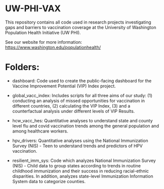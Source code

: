 # UW-PHI-VAX
This repository contains all code used in research projects investigating gaps and barriers to vaccination coverage at the University of Washington Population Health Initiative (UW PHI).

See our website for more information: https://www.washington.edu/populationhealth/

# Folders:
 * dashboard: Code used to create the public-facing dashboard for the Vaccine Improvement Potential (VIP) Index project.

 * global_vacc_index: Includes scripts for all three aims of our study: (1) conducting an analysis of missed opportunities for vaccination in different countries, (2) calculating the VIP Index, (3) and a counterfactual analysis under different levels of VIP Results.

 * hcw_vacc_hes: Quantitative analyses to understand state and county level flu and covid vaccination trends among the general population and among healthcare workers. 

 * hpv_drivers: Quantitative analyses using the National Immunization Survey (NIS) - Teen to understand trends and predictors of HPV vaccination. 

 * resilient_imm_sys: Code which analyzes National Immunization Survey (NIS) - Child data to group states according to trends in routine childhood immunization and their success in reducing racial-ethnic disparities. In addition, analyzes state-level Immunization Information System data to categorize counties. 